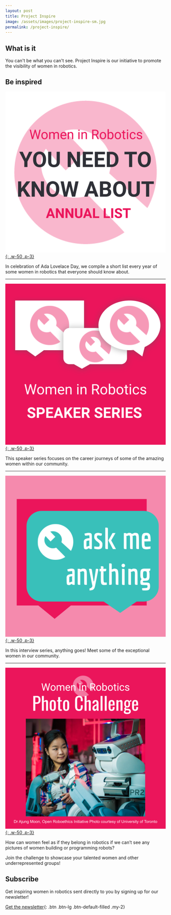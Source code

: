 ```yaml
---
layout: post
title: Project Inspire
image: /assets/images/project-inspire-sm.jpg
permalink: /project-inspire/
---
```


## What is it

You can't be what you can't see.  Project Inspire is our initiative to promote the visibility of women in robotics.

## Be inspired

[![Annual List](/assets/images/wir-annual-list.png){: .w-50 .p-3}](/annual-list/)

In celebration of Ada Lovelace Day, we compile a short list every year of some women in robotics that
everyone should know about.

----

[![Speaker Series](/assets/images/wir-speaker-series.png){: .w-50 .p-3}](/speaker-series/)

This speaker series focuses on the career journeys of some of the amazing women within our community.

----

[![Ask me Anything](/assets/images/wir-ask-me-anything.png){: .w-50 .p-3}](/ama-series/)

In this interview series, anything goes!  Meet some of the exceptional women in our community.

----

[![Photo challenge](/assets/images/wir-photo-challenge.png){: .w-50 .p-3}](/photo-challenge/)

How can women feel as if they belong in robotics if we can’t see any pictures of women building or programming robots?

Join the challenge to showcase your talented women and other underrepresented groups!

## Subscribe

Get inspiring women in robotics sent directly to you by signing up for our newsletter!

[Get the newsletter](/newsletter/){: .btn .btn-lg .btn-default-filled .my-2}
